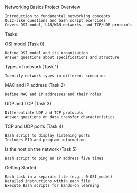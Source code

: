 Networking Basics Project
Overview

    Introduction to fundamental networking concepts
    Quiz-like questions and bash script exercises
    Covers OSI model, LAN/WAN networks, and TCP/UDP protocols

Tasks

OSI model (Task 0)

    Define OSI model and its organization
    Answer questions about specifications and structure

Types of network (Task 1)

    Identify network types in different scenarios

MAC and IP address (Task 2)

    Define MAC and IP addresses and their roles

UDP and TCP (Task 3)

    Differentiate UDP and TCP protocols
    Answer questions on data transfer characteristics

TCP and UDP ports (Task 4)

    Bash script to display listening ports
    Includes PID and program information

Is the host on the network (Task 5)

    Bash script to ping an IP address five times

Getting Started

    Each task in a separate file (e.g., 0-OSI_model)
    Detailed instructions within each file
    Execute Bash scripts for hands-on learning
